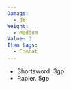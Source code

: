 ```yaml
---
Damage:
  - d8
Weight:
  - Medium
Value: 3
Item tags:
  - Combat
---
```

- Shortsword. 3gp
- Rapier. 5gp